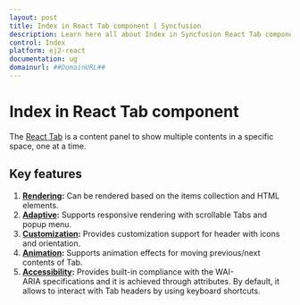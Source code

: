 ```yaml
---
layout: post
title: Index in React Tab component | Syncfusion
description: Learn here all about Index in Syncfusion React Tab component of Syncfusion Essential JS 2 and more.
control: Index 
platform: ej2-react
documentation: ug
domainurl: ##DomainURL##
---
```


# Index in React Tab component

The [React Tab](https://www.syncfusion.com/react-ui-components/react-tabs) is a content panel to show multiple contents in a specific space, one at a time.

## Key features

1. **[Rendering](./getting-started/):** Can be rendered based on the items collection and HTML elements.
2. **[Adaptive](./adaptive/):** Supports responsive rendering with scrollable Tabs and popup menu.
3. **[Customization](./header/):** Provides customization support for header with icons and orientation.
4. **[Animation](https://ej2.syncfusion.com/react/documentation/api/tab#animation):** Supports animation effects for moving previous/next contents of Tab.
5. **[Accessibility](./accessibility/):** Provides built-in compliance with the WAI-ARIA specifications and it is achieved through attributes. By default, it allows to interact with Tab headers by using keyboard shortcuts.